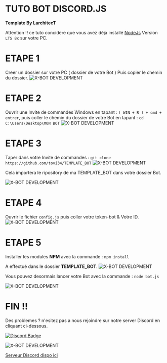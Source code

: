 # TUTO BOT DISCORD.JS

**Template By LarchitecT**

Attention !! ce tuto concidere que vous avez déjà installé [NodeJs](https://nodejs.org/fr/) Version `LTS 8x` sur votre PC.

# ETAPE 1

Creer un dossier sur votre PC ( dossier de votre Bot ) Puis copier le chemin du dossier.
![X-BOT DEVELOPMENT](https://i.gyazo.com/bcd9b7b38e274adf5d795217c8f3eb36.gif?_ga=2.186853613.470713485.1535455744-1931061129.1525042183)

# ETAPE 2

Ouvrir une Invite de commandes Windows en tapant : `( WIN + R ) + cmd + entrer`, puis coller le chemin du dossier de votre Bot en tapant :
`cd C:\Users\Desktop\MON BOT`
![X-BOT DEVELOPMENT](https://i.gyazo.com/dda9ca320993c6b67f5062e387d66141.gif?_ga=2.111741249.470713485.1535455744-1931061129.1525042183)

# ETAPE 3

Taper dans votre Invite de commandes : `git clone https://github.com/tovi34/TEMPLATE_BOT`
![X-BOT DEVELOPMENT](https://i.gyazo.com/6e55952c27c2d77e59b37a9476048a64.gif?_ga=2.149039219.470713485.1535455744-1931061129.1525042183)

Cela importera le ripository de ma TEMPLATE_BOT dans votre dossier Bot.

![X-BOT DEVELOPMENT](https://i.gyazo.com/388cafa963770ca2907d950ce82c9d96.gif?_ga=2.220982365.470713485.1535455744-1931061129.1525042183)

# ETAPE 4

Ouvrir le fichier `config.js` puis coller votre token-bot & Votre ID.
![X-BOT DEVELOPMENT](https://i.gyazo.com/3d52158ddb6a6f07e7ed7832924004d5.gif?_ga=2.187892973.470713485.1535455744-1931061129.1525042183)

# ETAPE 5

Installer les modules **NPM** avec la commande : `npm install`

A effectué dans le dossier **TEMPLATE_BOT**.
![X-BOT DEVELOPMENT](https://i.gyazo.com/e287bb503b30444737c0c62d9c116315.gif?_ga=2.211355728.470713485.1535455744-1931061129.1525042183)

Vous pouvez desormais lancer votre Bot avec la commande : `node bot.js`

![X-BOT DEVELOPMENT](https://i.gyazo.com/a6f4a75481a45478025daea515422549.gif?_ga=2.188334445.470713485.1535455744-1931061129.1525042183)

# FIN !!

Des problemes ? n'esitez pas a nous rejoindre sur notre server Discord en cliquant ci-dessous.

[![Discord Badge](https://discordapp.com/api/guilds/427409812112932864/embed.png)](https://discord.gg/7MMKwZN)


![X-BOT DEVELOPMENT](https://cdn.discordapp.com/attachments/452085638750142465/455384876040978452/w4t1g-miotp.gif)

[Serveur Discord dispo ici](https://discord.gg/7MMKwZN)  

